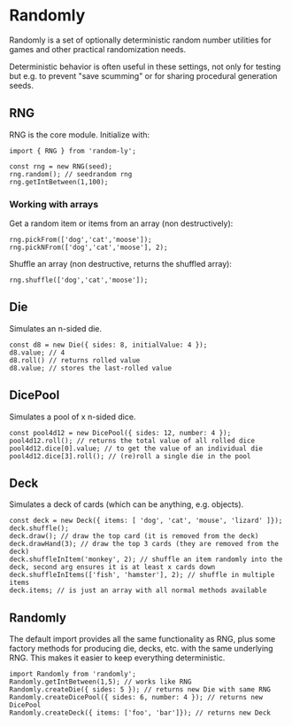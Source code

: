 # Randomly

Randomly is a set of optionally deterministic random number utilities for games and other practical randomization needs.

Deterministic behavior is often useful in these settings, not only for testing but e.g. to prevent "save scumming" or for sharing procedural generation seeds.

## RNG

RNG is the core module. Initialize with:

```
import { RNG } from 'random-ly';

const rng = new RNG(seed);
rng.random(); // seedrandom rng
rng.getIntBetween(1,100);
```

### Working with arrays

Get a random item or items from an array (non destructively):

```
rng.pickFrom(['dog','cat','moose']);
rng.pickNFrom(['dog','cat','moose'], 2);
```

Shuffle an array (non destructive, returns the shuffled array):

```
rng.shuffle(['dog','cat','moose']);
```

## Die

Simulates an n-sided die.

```
const d8 = new Die({ sides: 8, initialValue: 4 });
d8.value; // 4
d8.roll() // returns rolled value
d8.value; // stores the last-rolled value
```

## DicePool

Simulates a pool of x n-sided dice.

```
const pool4d12 = new DicePool({ sides: 12, number: 4 });
pool4d12.roll(); // returns the total value of all rolled dice
pool4d12.dice[0].value; // to get the value of an individual die
pool4d12.dice[3].roll(); // (re)roll a single die in the pool
```

## Deck

Simulates a deck of cards (which can be anything, e.g. objects).

```
const deck = new Deck({ items: [ 'dog', 'cat', 'mouse', 'lizard' ]});
deck.shuffle();
deck.draw(); // draw the top card (it is removed from the deck)
deck.drawHand(3); // draw the top 3 cards (they are removed from the deck)
deck.shuffleInItem('monkey', 2); // shuffle an item randomly into the deck, second arg ensures it is at least x cards down
deck.shuffleInItems(['fish', 'hamster'], 2); // shuffle in multiple items
deck.items; // is just an array with all normal methods available
```

## Randomly

The default import provides all the same functionality as RNG, plus some factory methods for producing die, decks, etc. with the same underlying RNG. This makes it easier to keep everything deterministic.

```
import Randomly from 'randomly';
Randomly.getIntBetween(1,5); // works like RNG
Randomly.createDie({ sides: 5 }); // returns new Die with same RNG
Randomly.createDicePool({ sides: 6, number: 4 }); // returns new DicePool
Randomly.createDeck({ items: ['foo', 'bar']}); // returns new Deck
```